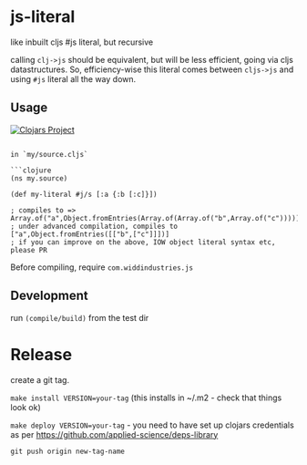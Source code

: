 # js-literal

like inbuilt cljs #js literal, but recursive

calling `clj->js` should be equivalent, but will be less efficient, 
going via cljs datastructures. So, efficiency-wise this literal comes between `cljs->js` and using 
`#js` literal all the way down.

## Usage 

[![Clojars Project](https://img.shields.io/clojars/v/com.widdindustries/js-literal.svg)](https://clojars.org/com.widdindustries/js-literal)

```

in `my/source.cljs`

```clojure
(ns my.source)

(def my-literal #j/s [:a {:b [:c]}])

; compiles to => Array.of("a",Object.fromEntries(Array.of(Array.of("b",Array.of("c")))));
; under advanced compilation, compiles to ["a",Object.fromEntries([["b",["c"]]])]
; if you can improve on the above, IOW object literal syntax etc, please PR

```

Before compiling, require `com.widdindustries.js`

## Development

run `(compile/build)` from the test dir

# Release

create a git tag.

`make install VERSION=your-tag` (this installs in ~/.m2 - check that things look ok)

`make deploy VERSION=your-tag`  - you need to have set up clojars credentials as per https://github.com/applied-science/deps-library

`git push origin new-tag-name`




